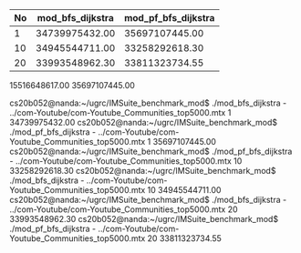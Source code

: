 |No | mod_bfs_dijkstra | mod_pf_bfs_dijkstra |
| --- | --- | --- |
| 1 | 34739975432.00 | 35697107445.00 |
| 10 | 34945544711.00 | 33258292618.30 |
| 20 | 33993548962.30 | 33811323734.55 |

15516648617.00
35697107445.00

cs20b052@nanda:~/ugrc/IMSuite_benchmark_mod$ ./mod_bfs_dijkstra - ../com-Youtube/com-Youtube_Communities_top5000.mtx 1
34739975432.00
cs20b052@nanda:~/ugrc/IMSuite_benchmark_mod$ ./mod_pf_bfs_dijkstra - ../com-Youtube/com-Youtube_Communities_top5000.mtx 1
35697107445.00
cs20b052@nanda:~/ugrc/IMSuite_benchmark_mod$ ./mod_pf_bfs_dijkstra - ../com-Youtube/com-Youtube_Communities_top5000.mtx 10
33258292618.30
cs20b052@nanda:~/ugrc/IMSuite_benchmark_mod$ ./mod_bfs_dijkstra - ../com-Youtube/com-Youtube_Communities_top5000.mtx 10
34945544711.00
cs20b052@nanda:~/ugrc/IMSuite_benchmark_mod$ ./mod_bfs_dijkstra - ../com-Youtube/com-Youtube_Communities_top5000.mtx 20
33993548962.30
cs20b052@nanda:~/ugrc/IMSuite_benchmark_mod$ ./mod_pf_bfs_dijkstra - ../com-Youtube/com-Youtube_Communities_top5000.mtx 20
33811323734.55